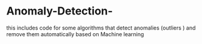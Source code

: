 # Anomaly-Detection-
this includes code for some algorithms that detect anomalies (outliers ) and remove them automatically based on Machine learning 
